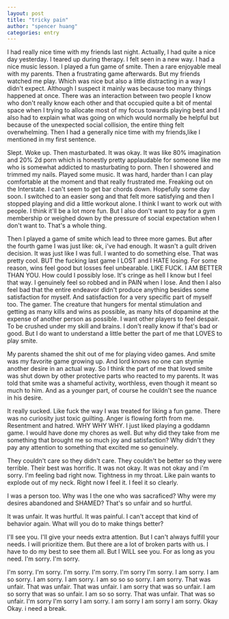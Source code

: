 ```yaml
---
layout: post
title: "tricky pain"
author: "spencer huang"
categories: entry
---
```


I had really nice time with my friends last night. Actually, I had quite a nice day yesterday. I teared up during therapy. I felt seen in a new way. I had a nice music lesson. I played a fun game of smite. Then a rare enjoyable meal with my parents. Then a frustrating game afterwards. But my friends watched me play. Which was nice but also a little distracting in a way I didn't expect. Although I suspect it mainly was because too many things happened at once. There was an interaction between two people I know who don't really know each other and that occupied quite a bit of mental space when I trying to allocate most of my focus towards playing best and I also had to explain what was going on which would normally be helpful but because of the unexpected social collision, the entire thing felt overwhelming. Then I had a generally nice time with my friends,like I mentioned in my first sentence. 

Slept. Woke up. Then masturbated. It was okay. It was like 80% imagination and 20% 2d porn which is honestly pretty applaudable for someone like me who is somewhat addicted to masturbating to porn. Then I showered and trimmed my nails. Played some music. It was hard, harder than I can play comfortable at the moment and that really frustrated me. Freaking out on the Interstate. I can't seem to get bar chords down. Hopefully some day soon. I switched to an easier song and that felt more satisfying and then I stopped playing and did a little workout alone. I think I want to work out with people. I think it'll be a lot more fun. But I also don't want to pay for a gym membership or weighed down by the pressure of social expectation when I don't want to. That's a whole thing.

Then I played a game of smite which lead to three more games. But after the fourth game I was just like: ok, i've had enough. It wasn't a guilt driven decision. It was just like I was full. I wanted to do something else. That was pretty cool. BUT the fucking last game I LOST and I HATE losing. For some reason, wins feel good but losses feel unbearable. LIKE FUCK. I AM BETTER THAN YOU. How could I possibly lose. It's cringe as hell I know but I feel that way. I genuinely feel so robbed and in PAIN when I lose. And then I also feel bad that the entire endeavor didn't produce anything besides some satisfaction for myself. And satisfaction for a very specific part of myself too. The gamer. The creature that hungers for mental stimulation and getting as many kills and wins as possible, as many hits of dopamine at the expense of another person as possible. I want other players to feel despair. To be crushed under my skill and brains. I don't really know if that's bad or good. But I do want to understand a little better the part of me that LOVES to play smite.

My parents shamed the shit out of me for playing video games. And smite was my favorite game growing up. And lord knows no one can stymie another desire in an actual way. So I think the part of me that loved smite was shut down by other protective parts who reacted to my parents. It was told that smite was a shameful activity, worthless, even though it meant so much to him. And as a younger part, of course he couldn't see the nuance in his desire. 

It really sucked. Like fuck the way I was treated for liking a fun game. There was no curiosity just toxic guilting. Anger is flowing forth from me. Resentment and hatred. WHY WHY WHY. I just liked playing a goddamn game. I would have done my chores as well. But why did they take from me something that brought me so much joy and satisfaction? Why didn't they pay any attention to something that excited me so genuinely. 

They couldn't care so they didn't care. They couldn't be better so they were terrible. Their best was horrific. It was not okay. It was not okay and i'm sorry. I'm feeling bad right now. Tightness in my throat. Like pain wants to explode out of my neck. Right now I feel it. I feel it so clearly. 

I was a person too. Why was I the one who was sacraficed? Why were my desires abandoned and SHAMED? That's so unfair and so hurtful. 

It was unfair. It was hurtful. It was painful. I can't accept that kind of behavior again. What will you do to make things better?

I'll see you. I'll give your needs extra attention. But I can't always fulfill your needs. I will prioritize them. But there are a lot of broken parts with us. I have to do my best to see them all. But I WILL see you. For as long as you need. I'm sorry. I'm sorry. 

I'm sorry.
I'm sorry.
I'm sorry.
I'm sorry.
I'm sorry I'm sorry. I am sorry. I am so sorry. I am sorry. I am sorry. I am so so so sorry. I am sorry. That was unfair. That was unfair. That was unfair. I am sorry that was so unfair. I am so sorry that was so unfair. I am so so sorry. That was unfair. That was so unfair. 
I'm sorry
I'm sorry I am sorry. I am sorry I am sorry I am sorry. Okay
Okay. i need a break. 